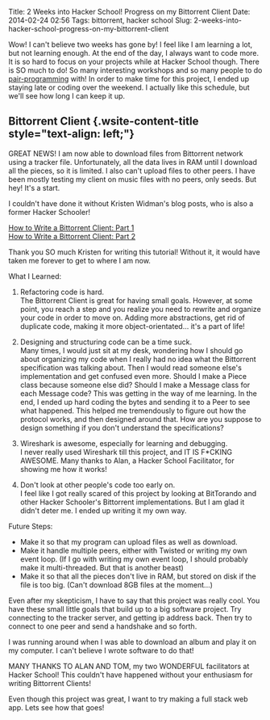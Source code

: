 Title: 2 Weeks into Hacker School! Progress on my Bittorrent Client
Date: 2014-02-24 02:56
Tags: bittorrent, hacker school
Slug: 2-weeks-into-hacker-school-progress-on-my-bittorrent-client

Wow! I can't believe two weeks has gone by! I feel like I am learning a
lot, but not learning enough. At the end of the day, I always want to
code more. It is so hard to focus on your projects while at Hacker
School though. There is SO much to do! So many interesting workshops and
so many people to do [pair-programming][pair-programming] with! In order to make time
for this project, I ended up staying late or coding over the weekend. I
actually like this schedule, but we'll see how long I can keep it up.

Bittorrent Client {.wsite-content-title style="text-align: left;"}
-----------------

GREAT NEWS! I am now able to download files from Bittorrent network
using a tracker file. Unfortunately, all the data lives in RAM until I
download all the pieces, so it is limited. I also can't upload files to
other peers. I have been mostly testing my client on music files with no
peers, only seeds. But hey! It's a start.   
  
I couldn't have done it without Kristen Widman's blog posts, who is also
a former Hacker Schooler!  
  
[How to Write a Bittorrent Client: Part 1][bt1]  
[How to Write a Bittorrent Client: Part 2][bt2]
  
Thank you SO much Kristen for writing this tutorial! Without it, it
would have taken me forever to get to where I am now.  
  
What I Learned:  
  
1. Refactoring code is hard.   
The Bittorrent Client is great for having small goals. However, at some
point, you reach a step and you realize you need to rewrite and organize
your code in order to move on. Adding more abstractions, get rid of
duplicate code, making it more object-orientated... it's a part of
life!   
  
2. Designing and structuring code can be a time suck.   
Many times, I would just sit at my desk, wondering how I should go about
organizing my code when I really had no idea what the Bittorrent
specification was talking about. Then I would read someone else's
implementation and get confused even more. Should I make a Piece class
because someone else did? Should I make a Message class for each Message
code? This was getting in the way of me learning. In the end, I ended up
hard coding the bytes and sending it to a Peer to see what happened.
This helped me tremendously to figure out how the protocol works, and
then designed around that. How are you suppose to design something if
you don't understand the specifications?  
  
3. Wireshark is awesome, especially for learning and debugging.  
I never really used Wireshark till this project, and IT IS F\*CKING
AWESOME. Many thanks to Alan, a Hacker School Facilitator, for showing
me how it works!  
  
4. Don't look at other people's code too early on.  
I feel like I got really scared of this project by looking at BitTorando
and other Hacker Schooler's Bittorrent implementations. But I am glad it
didn't deter me. I ended up writing it my own way.  
  
Future Steps:  

-   Make it so that my program can upload files as well as download.
-   Make it handle multiple peers, either with Twisted or writing my own
    event loop. (If I go with writing my own event loop, I should
    probably make it multi-threaded. But that is another beast)
-   Make it so that all the pieces don't live in RAM, but stored on disk
    if the file is too big. (Can't download 8GB files at the moment...)

Even after my skepticism, I have to say that this project was really
cool. You have these small little goals that build up to a big software
project. Try connecting to the tracker server, and getting ip address
back. Then try to connect to one peer and send a handshake and so
forth.  
  
I was running around when I was able to download an album and play it on
my computer. I can't believe I wrote software to do that!   
  
MANY THANKS TO ALAN AND TOM, my two WONDERFUL facilitators at Hacker
School! This couldn't have happened without your enthusiasm for writing
Bittorrent Clients!  
  
Even though this project was great, I want to try making a full stack
web app. Lets see how that goes!
    
[bt1]: http://www.kristenwidman.com/blog/how-to-write-a-bittorrent-client-part-1/
[bt2]: http://www.kristenwidman.com/blog/how-to-write-a-bittorrent-client-part-2/
[pair-programming]: https://www.hackerschool.com/manual#sec-pairing
